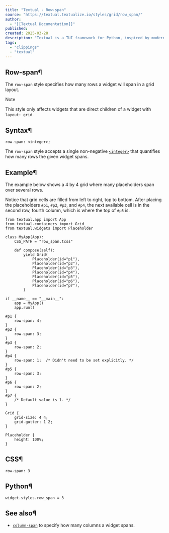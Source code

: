 ```yaml
---
title: "Textual - Row-span"
source: "https://textual.textualize.io/styles/grid/row_span/"
author:
  - "[[Textual Documentation]]"
published:
created: 2025-03-28
description: "Textual is a TUI framework for Python, inspired by modern web development."
tags:
  - "clippings"
  - "textual"
---
```

## Row-span¶

The `row-span` style specifies how many rows a widget will span in a grid layout.

Note

This style only affects widgets that are direct children of a widget with `layout: grid`.

## Syntax¶

```
row-span: <integer>;
```

The `row-span` style accepts a single non-negative [`<integer>`](https://textual.textualize.io/css_types/integer/) that quantifies how many rows the given widget spans.

## Example¶

The example below shows a 4 by 4 grid where many placeholders span over several rows.

Notice that grid cells are filled from left to right, top to bottom. After placing the placeholders `#p1`, `#p2`, `#p3`, and `#p4`, the next available cell is in the second row, fourth column, which is where the top of `#p5` is.

<!-- SVG content removed by SVG Remover -->

```
from textual.app import App
from textual.containers import Grid
from textual.widgets import Placeholder

class MyApp(App):
    CSS_PATH = "row_span.tcss"

    def compose(self):
        yield Grid(
            Placeholder(id="p1"),
            Placeholder(id="p2"),
            Placeholder(id="p3"),
            Placeholder(id="p4"),
            Placeholder(id="p5"),
            Placeholder(id="p6"),
            Placeholder(id="p7"),
        )

if __name__ == "__main__":
    app = MyApp()
    app.run()
```

```
#p1 {
    row-span: 4;
}
#p2 {
    row-span: 3;
}
#p3 {
    row-span: 2;
}
#p4 {
    row-span: 1;  /* Didn't need to be set explicitly. */
}
#p5 {
    row-span: 3;
}
#p6 {
    row-span: 2;
}
#p7 {
    /* Default value is 1. */
}

Grid {
    grid-size: 4 4;
    grid-gutter: 1 2;
}

Placeholder {
    height: 100%;
}
```

## CSS¶

```
row-span: 3
```

## Python¶

```
widget.styles.row_span = 3
```

## See also¶

- [`column-span`](https://textual.textualize.io/styles/grid/column_span/) to specify how many columns a widget spans.